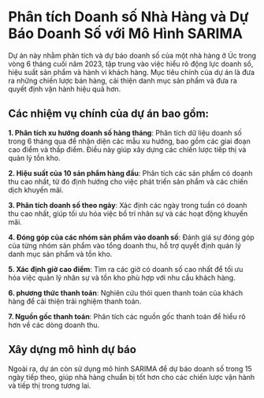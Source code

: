# Phân tích Doanh số Nhà Hàng và Dự Báo Doanh Số với Mô Hình SARIMA

Dự án này nhằm phân tích và dự báo doanh số của một nhà hàng ở Úc trong vòng 6 tháng cuối năm 2023, tập trung vào việc hiểu rõ động lực doanh số, hiệu suất sản phẩm và hành vi khách hàng. Mục tiêu chính của dự án là đưa ra những chiến lược bán hàng, cải thiện danh mục sản phẩm và đưa ra quyết định vận hành hiệu quả hơn.

## Các nhiệm vụ chính của dự án bao gồm:

**1. Phân tích xu hướng doanh số hàng tháng**: Phân tích dữ liệu doanh số trong 6 tháng qua để nhận diện các mẫu xu hướng, bao gồm các giai đoạn cao điểm và thấp điểm. Điều này giúp xây dựng các chiến lược tiếp thị và quản lý tồn kho.

**2. Hiệu suất của 10 sản phẩm hàng đầu**: Phân tích các sản phẩm có doanh thu cao nhất, từ đó định hướng cho việc phát triển sản phẩm và các chiến dịch khuyến mãi.

**3. Phân tích doanh số theo ngày**: Xác định các ngày trong tuần có doanh thu cao nhất, giúp tối ưu hóa việc bố trí nhân sự và các hoạt động khuyến mãi.

**4. Đóng góp của các nhóm sản phẩm vào doanh số**: Đánh giá sự đóng góp của từng nhóm sản phẩm vào tổng doanh thu, hỗ trợ quyết định quản lý danh mục sản phẩm và tồn kho.

**5. Xác định giờ cao điểm**: Tìm ra các giờ có doanh số cao nhất để tối ưu hóa việc quản lý nhân sự và tồn kho phù hợp với nhu cầu khách hàng.

**6. phương thức thanh toán**: Nghiên cứu thói quen thanh toán của khách hàng để cải thiện trải nghiệm thanh toán.

**7. Nguồn gốc thanh toán**: Phân tích các nguồn gốc thanh toán để hiểu rõ hơn về các dòng doanh thu.

## Xây dựng mô hình dự báo
Ngoài ra, dự án còn sử dụng mô hình SARIMA để dự báo doanh số trong 15 ngày tiếp theo, giúp nhà hàng chuẩn bị tốt hơn cho các chiến lược vận hành và tiếp thị trong tương lai.
